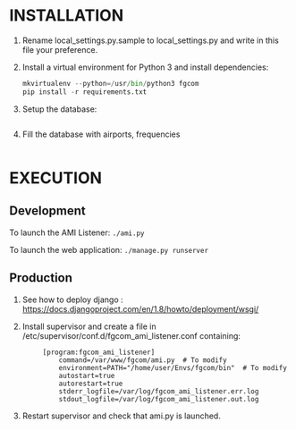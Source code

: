 INSTALLATION
============

1. Rename local_settings.py.sample to local_settings.py and write in this file your preference.

2. Install a virtual environment for Python 3 and install dependencies:
    ```python
    mkvirtualenv --python=/usr/bin/python3 fgcom
    pip install -r requirements.txt
    ```

3. Setup the database:
    ```./manage.py migrate
    ```

4. Fill the database with airports, frequencies
    ```./manage.py populate
    ```

EXECUTION
=========

Development
-----------

To launch the AMI Listener:
    ```./ami.py```
    
To launch the web application:
    ```./manage.py runserver```

Production
----------

1. See how to deploy django : https://docs.djangoproject.com/en/1.8/howto/deployment/wsgi/

2. Install supervisor and create a file in /etc/supervisor/conf.d/fgcom_ami_listener.conf containing:
   ```
	    [program:fgcom_ami_listener]
            command=/var/www/fgcom/ami.py  # To modify
            environment=PATH="/home/user/Envs/fgcom/bin"  # To modify
            autostart=true
            autorestart=true
            stderr_logfile=/var/log/fgcom_ami_listener.err.log
            stdout_logfile=/var/log/fgcom_ami_listener.out.log
    ```

3. Restart supervisor and check that ami.py is launched.
